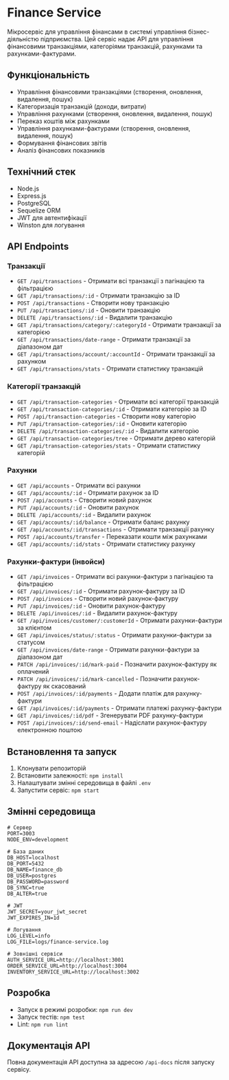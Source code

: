 # Finance Service

Мікросервіс для управління фінансами в системі управління бізнес-діяльністю підприємства. Цей сервіс надає API для управління фінансовими транзакціями, категоріями транзакцій, рахунками та рахунками-фактурами.

## Функціональність

- Управління фінансовими транзакціями (створення, оновлення, видалення, пошук)
- Категоризація транзакцій (доходи, витрати)
- Управління рахунками (створення, оновлення, видалення, пошук)
- Переказ коштів між рахунками
- Управління рахунками-фактурами (створення, оновлення, видалення, пошук)
- Формування фінансових звітів
- Аналіз фінансових показників

## Технічний стек

- Node.js
- Express.js
- PostgreSQL
- Sequelize ORM
- JWT для автентифікації
- Winston для логування

## API Endpoints

### Транзакції

- `GET /api/transactions` - Отримати всі транзакції з пагінацією та фільтрацією
- `GET /api/transactions/:id` - Отримати транзакцію за ID
- `POST /api/transactions` - Створити нову транзакцію
- `PUT /api/transactions/:id` - Оновити транзакцію
- `DELETE /api/transactions/:id` - Видалити транзакцію
- `GET /api/transactions/category/:categoryId` - Отримати транзакції за категорією
- `GET /api/transactions/date-range` - Отримати транзакції за діапазоном дат
- `GET /api/transactions/account/:accountId` - Отримати транзакції за рахунком
- `GET /api/transactions/stats` - Отримати статистику транзакцій

### Категорії транзакцій

- `GET /api/transaction-categories` - Отримати всі категорії транзакцій
- `GET /api/transaction-categories/:id` - Отримати категорію за ID
- `POST /api/transaction-categories` - Створити нову категорію
- `PUT /api/transaction-categories/:id` - Оновити категорію
- `DELETE /api/transaction-categories/:id` - Видалити категорію
- `GET /api/transaction-categories/tree` - Отримати дерево категорій
- `GET /api/transaction-categories/stats` - Отримати статистику категорій

### Рахунки

- `GET /api/accounts` - Отримати всі рахунки
- `GET /api/accounts/:id` - Отримати рахунок за ID
- `POST /api/accounts` - Створити новий рахунок
- `PUT /api/accounts/:id` - Оновити рахунок
- `DELETE /api/accounts/:id` - Видалити рахунок
- `GET /api/accounts/:id/balance` - Отримати баланс рахунку
- `GET /api/accounts/:id/transactions` - Отримати транзакції рахунку
- `POST /api/accounts/transfer` - Переказати кошти між рахунками
- `GET /api/accounts/:id/stats` - Отримати статистику рахунку

### Рахунки-фактури (інвойси)

- `GET /api/invoices` - Отримати всі рахунки-фактури з пагінацією та фільтрацією
- `GET /api/invoices/:id` - Отримати рахунок-фактуру за ID
- `POST /api/invoices` - Створити новий рахунок-фактуру
- `PUT /api/invoices/:id` - Оновити рахунок-фактуру
- `DELETE /api/invoices/:id` - Видалити рахунок-фактуру
- `GET /api/invoices/customer/:customerId` - Отримати рахунки-фактури за клієнтом
- `GET /api/invoices/status/:status` - Отримати рахунки-фактури за статусом
- `GET /api/invoices/date-range` - Отримати рахунки-фактури за діапазоном дат
- `PATCH /api/invoices/:id/mark-paid` - Позначити рахунок-фактуру як оплачений
- `PATCH /api/invoices/:id/mark-cancelled` - Позначити рахунок-фактуру як скасований
- `POST /api/invoices/:id/payments` - Додати платіж для рахунку-фактури
- `GET /api/invoices/:id/payments` - Отримати платежі рахунку-фактури
- `GET /api/invoices/:id/pdf` - Згенерувати PDF рахунку-фактури
- `POST /api/invoices/:id/send-email` - Надіслати рахунок-фактуру електронною поштою

## Встановлення та запуск

1. Клонувати репозиторій
2. Встановити залежності: `npm install`
3. Налаштувати змінні середовища в файлі `.env`
4. Запустити сервіс: `npm start`

## Змінні середовища

```
# Сервер
PORT=3003
NODE_ENV=development

# База даних
DB_HOST=localhost
DB_PORT=5432
DB_NAME=finance_db
DB_USER=postgres
DB_PASSWORD=password
DB_SYNC=true
DB_ALTER=true

# JWT
JWT_SECRET=your_jwt_secret
JWT_EXPIRES_IN=1d

# Логування
LOG_LEVEL=info
LOG_FILE=logs/finance-service.log

# Зовнішні сервіси
AUTH_SERVICE_URL=http://localhost:3001
ORDER_SERVICE_URL=http://localhost:3004
INVENTORY_SERVICE_URL=http://localhost:3002
```

## Розробка

- Запуск в режимі розробки: `npm run dev`
- Запуск тестів: `npm test`
- Lint: `npm run lint`

## Документація API

Повна документація API доступна за адресою `/api-docs` після запуску сервісу.
